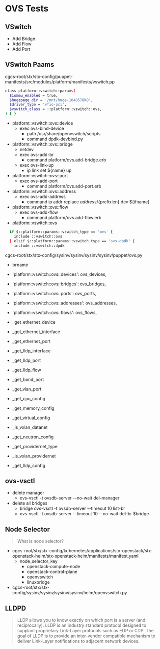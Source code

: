# OVS Tests

## VSwitch

- Add Bridge
- Add Flow
- Add Port

## VSwitch Paams

cgcs-root/stx/stx-config/puppet-manifests/src/modules/platform/manifests/vswitch.pp

```sh
class platform::vswitch::params(
  $iommu_enabled = true,
  $hugepage_dir = '/mnt/huge-1048576kB',
  $driver_type = 'vfio-pci',
  $vswitch_class = ::platform::vswitch::ovs,
) { }
```

- platform::vswitch::ovs::device
  - exec ovs-bind-device
    - path /usr/share/openvswitch/scripts
    - command dpdk-devbind.py
- platform::vswitch::ovs::bridge
  - netdev
  - exec ovs-add-br
    - command platform/ovs.add-bridge.erb
  - exec ovs-link-up
    - ip link set ${name} up
- platform::vswitch::ovs::port
  - exec ovs-add-port
    - command platform/ovs.add-port.erb
- platform::vswitch::ovs::address
  - exec ovs-add-address
    - command ip addr replace ${address}/${prefixlen} dev ${ifname}
- platform::vswitch::ovs::flow
  - exec ovs-add-flow
    - command platform/ovs.add-flow.erb
- platform::vswitch::ovs

```sh
  if $::platform::params::vswitch_type == 'ovs' {
    include ::vswitch::ovs
  } elsif $::platform::params::vswitch_type == 'ovs-dpdk' {
    include ::vswitch::dpdk
```

cgcs-root/stx/stx-config/sysinv/sysinv/sysinv/sysinv/puppet/ovs.py

- brname
- 'platform::vswitch::ovs::devices': ovs_devices,
- 'platform::vswitch::ovs::bridges': ovs_bridges,
- 'platform::vswitch::ovs::ports': ovs_ports,
- 'platform::vswitch::ovs::addresses': ovs_addresses,
- 'platform::vswitch::ovs::flows': ovs_flows,

- _get_ethernet_device
- _get_ethernet_interface
- _get_ethernet_port
- _get_lldp_interface
- _get_lldp_port
- _get_lldp_flow
- _get_bond_port
- _get_vlan_port
- _get_cpu_config
- _get_memory_config
- _get_virtual_config
- _is_vxlan_datanet
- _get_neutron_config
- _get_providernet_type
- _is_vxlan_providernet
- _get_lldp_config

## ovs-vsctl

- delete manager
  - ovs-vsctl -t ovsdb-server --no-wait del-manager
- delete all bridges
  - bridge ovs-vsctl -t ovsdb-server --timeout 10 list-br
  - ovs-vsctl -t ovsdb-server --timeout 10 --no-wait del-br $bridge

## Node Selector

> What is node selector?

- cgcs-root/stx/stx-config/kubernetes/applications/stx-openstack/stx-openstack-helm/stx-openstack-helm/manifests/manifest.yaml
  - node_selector_key
    - openstack-compute-node
    - openstack-control-plane
    - openvswitch
    - linuxbridge
- cgcs-root/stx/stx-config/sysinv/sysinv/sysinv/sysinv/helm/openvswitch.py

## LLDPD

> LLDP allows you to know exactly on which port is a server (and reciprocally). LLDP is an industry standard protocol designed to supplant proprietary Link-Layer protocols such as EDP or CDP. The goal of LLDP is to provide an inter-vendor compatible mechanism to deliver Link-Layer notifications to adjacent network devices.

